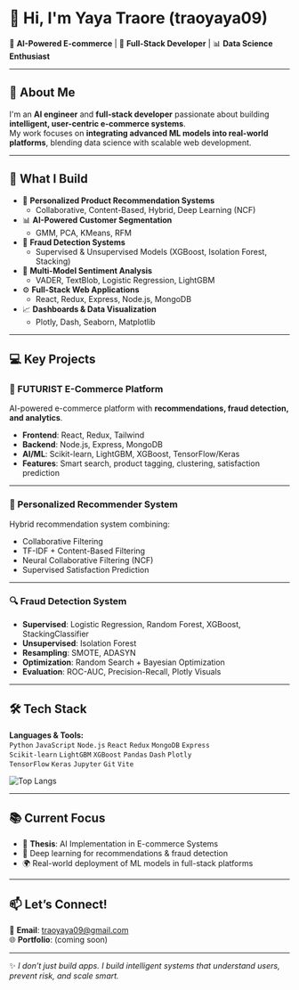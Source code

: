 # 👋 Hi, I'm Yaya Traore (traoyaya09)

🎯 **AI-Powered E-commerce** | 🎨 **Full-Stack Developer** | 📊 **Data Science Enthusiast**

---

## 🚀 About Me  
I'm an **AI engineer** and **full-stack developer** passionate about building **intelligent, user-centric e-commerce systems**.  
My work focuses on **integrating advanced ML models into real-world platforms**, blending data science with scalable web development.  

---

## 🧠 What I Build
- 🛒 **Personalized Product Recommendation Systems**  
   - Collaborative, Content-Based, Hybrid, Deep Learning (NCF)  
- 📊 **AI-Powered Customer Segmentation**  
   - GMM, PCA, KMeans, RFM  
- 🔐 **Fraud Detection Systems**  
   - Supervised & Unsupervised Models (XGBoost, Isolation Forest, Stacking)  
- 💬 **Multi-Model Sentiment Analysis**  
   - VADER, TextBlob, Logistic Regression, LightGBM  
- ⚙️ **Full-Stack Web Applications**  
   - React, Redux, Express, Node.js, MongoDB  
- 📈 **Dashboards & Data Visualization**  
   - Plotly, Dash, Seaborn, Matplotlib  

---

## 💻 Key Projects  

### 🛒 FUTURIST E-Commerce Platform  
AI-powered e-commerce platform with **recommendations, fraud detection, and analytics**.  
- **Frontend**: React, Redux, Tailwind  
- **Backend**: Node.js, Express, MongoDB  
- **AI/ML**: Scikit-learn, LightGBM, XGBoost, TensorFlow/Keras  
- **Features**: Smart search, product tagging, clustering, satisfaction prediction  

---

### 🧠 Personalized Recommender System  
Hybrid recommendation system combining:  
- Collaborative Filtering  
- TF-IDF + Content-Based Filtering  
- Neural Collaborative Filtering (NCF)  
- Supervised Satisfaction Prediction  

---

### 🔍 Fraud Detection System  
- **Supervised**: Logistic Regression, Random Forest, XGBoost, StackingClassifier  
- **Unsupervised**: Isolation Forest  
- **Resampling**: SMOTE, ADASYN  
- **Optimization**: Random Search + Bayesian Optimization  
- **Evaluation**: ROC-AUC, Precision-Recall, Plotly Visuals  

---

## 🛠️ Tech Stack  

**Languages & Tools:**  
`Python` `JavaScript` `Node.js` `React` `Redux` `MongoDB` `Express`  
`Scikit-learn` `LightGBM` `XGBoost` `Pandas` `Dash` `Plotly`  
`TensorFlow` `Keras` `Jupyter` `Git` `Vite`  

![Top Langs](https://github-readme-stats.vercel.app/api/top-langs/?username=traoyaya09&layout=compact&theme=radical)  

---

## 📚 Current Focus  
- 📖 **Thesis**: AI Implementation in E-commerce Systems  
- 🤖 Deep learning for recommendations & fraud detection  
- 🌍 Real-world deployment of ML models in full-stack platforms  

---

## 📫 Let’s Connect!  
📩 **Email**: [traoyaya09@gmail.com](mailto:traoyaya09@gmail.com)  
🌐 **Portfolio**: (coming soon)  

---

✨ *I don’t just build apps. I build intelligent systems that understand users, prevent risk, and scale smart.*  
